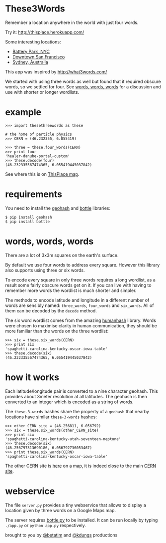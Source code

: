 These3Words
===========

Remember a location anywhere in the world with just four words.

Try it: http://thisplace.herokuapp.com/

Some interesting locations:

* [Battery Park, NYC](http://thisplace.herokuapp.com/eating-stale-burney-raton)
* [Downtown San Francisco](http://thisplace.herokuapp.com/lounge-charge-lias-fort)
* [Sydney, Australia](http://thisplace.herokuapp.com/harris-medial-began-form)

This app was inspired by http://what3words.com/

We started with using three words as well but found that it required
obscure words, so we settled for four. See [words, words,
words](#words-words-words) for a discussion and use with shorter or
longer wordlists.


example
=======

    >>> import thesethreewords as these

    # the home of particle physics
    >>> CERN = (46.232355, 6.055419)

    >>> three = these.four_words(CERN)
    >>> print four
    'healer-danube-portal-custom'
    >>> these.decode(four)
    (46.232335567474365, 6.055419445037842)

See where this is on [ThisPlace map][cernmap].


requirements
============

You need to install the [geohash][geohash] and [bottle][bottlepy]
libraries:

    $ pip install geohash
    $ pip install bottle


words, words, words
===================

There are a lot of 3x3m squares on the earth's surface.

By default we use four words to address every square. However
this library also supports using three or six words.

To encode every square in only three words requires a long wordlist,
as a result some fairly obscure words get on it. If you can live with
having to remember more words the wordlist is much shorter and
simpler.

The methods to encode latitude and longitude in a different number of
words are sensibly named: `three_words`, `four_words` and
`six_words`. All of them can be decoded by the `decode` method.

The six word wordlist comes from the amazing [humanhash][humanhash]
library. Words were chosen to maximise clarity in human
communication, they should be more familiar than the words
on the three wordlist:

    >>> six = these.six_words(CERN)
    >>> print six
    'spaghetti-carolina-kentucky-oscar-iowa-table'
    >>> these.decode(six)
    (46.232335567474365, 6.055419445037842)


how it works
============

Each latitude/longitude pair is converted to a nine character
geohash. This provides about 3meter resolution at all latitudes. The
geohash is then converted to an integer which is encoded as a string
of words.

The `these-3-words` hashes share the property of a `geohash` that
nearby locations have similar `these-3-words` hashes:

    >>> other_CERN_site = (46.256811, 6.056792)
    >>> six = these.six_words(other_CERN_site)
    >>> print six
    'spaghetti-carolina-kentucky-utah-seventeen-neptune'
    >>> these.decode(six)
    (46.256797313690186, 6.056792736053467)
    >>> print these.six_words(CERN)
    'spaghetti-carolina-kentucky-oscar-iowa-table'

The other CERN site is [here][othercernmap] on a map, it is indeed
close to the main [CERN site][cernmap].


webservice
==========

The file `server.py` provides a tiny webservice that allows to display a
location given by three words on a Google Maps map.

The server requires [bottle.py][bottlepy] to be installed. It can be run
locally by typing `./app.py` or `python app.py` respectively.


brought to you by [@betatim][betatim] and [@kdungs][kdungs] productions

[humanhash]: https://github.com/zacharyvoase/humanhash
[geohash]: https://code.google.com/p/python-geohash/
[cernmap]: http://thisplace.herokuapp.com/turks-yunnan-salant
[othercernmap]: http://thisplace.herokuapp.com/spaghetti-carolina-kentucky-utah-seventeen-neptune
[bottlepy]: http://bottlepy.org/
[betatim]: https://twitter.com/betatim
[kdungs]: https://twitter.com/kdungs
